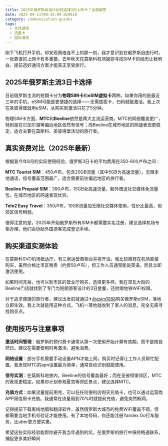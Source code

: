```yaml
---
title: 2025年俄罗斯自由行如何选择3日上网卡？全面解答
date: 2025-09-11T00:43:09.029018
category: communication-guides
tags:
  - 全球通信
  - 流量卡
  - 国际漫游
---
```


刚下飞机打开手机，却发现网络连不上的那一刻，我才意识到在俄罗斯自由行时，一张靠谱的上网卡有多重要。去年秋天在莫斯科机场狼狈寻找SIM卡的经历让我明白，提前选好通讯方案才能真正享受旅行。

## 2025年俄罗斯主流3日卡选择

目前俄罗斯主流的短期卡分为**物理SIM卡**和**eSIM虚拟卡**两种。如果你用的是最近三年的手机，eSIM可能是更便捷的选择——无需插拔卡，扫码就能激活。我上次在圣彼得堡就用eSIM，从购买到激活只花了5分钟。

物理SIM卡方面，**MTC**和**Beeline**依然是两大主流运营商。MTC的网络覆盖更广，特别是在贝加尔湖等偏远地区依然有信号；而Beeline在城市地区的网速表现更稳定，适合主要在莫斯科、圣彼得堡活动的旅行者。

## 真实资费对比（2025年最新）

根据我今年8月的实际使用经验，俄罗斯3日卡的平均费用在350-600卢布之间：

**MTC Tourist SIM**：450卢布，包含20GB流量（其中5GB为高速流量），无限本地通话，信号覆盖范围最广，适合需要前往偏远地区的旅行者。

**Beeline Prepaid SIM**：390卢布，15GB全高速流量，额外赠送社交媒体免流量包，在城市地区的网速表现优异。

**Tele2 Easy Travel**：350卢布，10GB流量加无限社交媒体使用，性价比最高，但郊区信号稍弱。

值得注意的是，2025年开始俄罗斯所有SIM卡都需要实名注册，建议选择机场专柜办理，他们会协助外国游客完成登记手续。

## 购买渠道实测体验

在莫斯科SVO机场抵达厅，有三家运营商柜台并排开设。我比较推荐在机场直接购买，虽然价格比市区稍贵（约贵50卢布），但工作人员通常能说英语，而且立即激活使用。

如果时间充裕，也可以到市区的营业厅购买，选择更多样。我在涅瓦大街的Beeline门店就找到了专门为短期游客设计的3日套餐，还附赠地铁WiFi权限。

对于追求便捷的旅行者，建议出发前就通过✈[@esim1088](https://t.me/s/esim1088)购买俄罗斯eSIM，落地立即生效。我上次就是用这种方式，飞机一落地就收到了家人的消息，完全无需寻找购买点。

## 使用技巧与注意事项

**激活时间管理**：俄罗斯的预付费卡通常从第一次使用开始计算有效期，而不是按自然日。建议在需要使用时再激活，避免浪费。

**网络设置**：部分手机需要手动设置APN才能上网，购买时记得让工作人员帮忙配置。我发现MTC的apn设置最为简单，通常自动识别就能使用。

**信号实测**：在莫斯科地铁内，Beeline的信号覆盖最好；而在圣彼得堡郊区，MTC的表现更稳定。如果你计划参观夏宫等郊区景点，建议选择MTC。

**充值方式**：如果流量提前用完，可以在任何便利店购买充值卡，也可以通过运营商APP用信用卡充值。我通常在流量用到70%时就提前充值，避免突然断网。

记得提前下载离线地图和翻译软件，虽然俄罗斯大城市的免费WiFi覆盖不错，但都需要当地手机号验证才能使用。有了本地号码，你还能注册Yandex Go打车服务，比uber更方便实惠。

希望这些实际经验能帮你避开我当年遇到的坑，在俄罗斯的旅行中保持畅通联系，捕捉更多美好瞬间